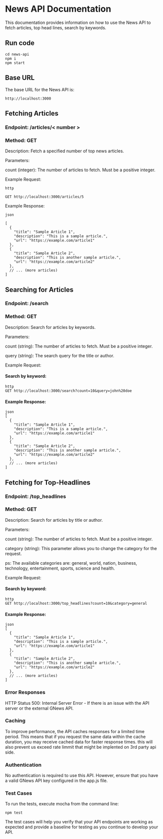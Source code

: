 # News API Documentation
This documentation provides information on how to use the News API to fetch articles, top head lines, search by keywords.

## Run code

```
cd news-api
npm i
npm start
```

## Base URL
The base URL for the News API is:
```
http://localhost:3000
```
## Fetching Articles
### Endpoint: /articles/< number >

### Method: GET

Description: Fetch a specified number of top news articles.

Parameters:

count (integer): The number of articles to fetch. Must be a positive integer.

Example Request:

```
http

GET http://localhost:3000/articles/5
```
Example Response:

```
json

[
  {
    "title": "Sample Article 1",
    "description": "This is a sample article.",
    "url": "https://example.com/article1"
  },
  {
    "title": "Sample Article 2",
    "description": "This is another sample article.",
    "url": "https://example.com/article2"
  },
  // ... (more articles)
]
```

## Searching for Articles
### Endpoint: /search

### Method: GET

Description: Search for articles by keywords.

Parameters:

count (string): The number of articles to fetch. Must be a positive integer.

query (string): The search query for the title or author.

Example Request:

#### Search by keyword:
```
http
GET http://localhost:3000/search?count=10&query=john%20doe
```

#### Example Response:

```
json
[
  {
    "title": "Sample Article 1",
    "description": "This is a sample article.",
    "url": "https://example.com/article1"
  },
  {
    "title": "Sample Article 2",
    "description": "This is another sample article.",
    "url": "https://example.com/article2"
  },
  // ... (more articles)
]
```
## Fetching for Top-Headlines
### Endpoint: /top_headlines

### Method: GET

Description: Search for articles by title or author.

Parameters:

count (string): The number of articles to fetch. Must be a positive integer.

category (string): This parameter allows you to change the category for the request. 

ps: The available categories are: general, world, nation, business, technology, entertainment, sports, science and health.

Example Request:

#### Search by keyword:
```
http
GET http://localhost:3000/top_headlines?count=10&category=general
```

#### Example Response:

```
json
[
  {
    "title": "Sample Article 1",
    "description": "This is a sample article.",
    "url": "https://example.com/article1"
  },
  {
    "title": "Sample Article 2",
    "description": "This is another sample article.",
    "url": "https://example.com/article2"
  },
  // ... (more articles)
]
```


### Error Responses
HTTP Status 500: Internal Server Error - If there is an issue with the API server or the external GNews API.

### Caching
To improve performance, the API caches responses for a limited time period. This means that if you request the same data within the cache duration, you may receive cached data for faster response times.
this will also prevent us exceed rate limmit that might be implented on 3rd party api side.

### Authentication
No authentication is required to use this API. However, ensure that you have a valid GNews API key configured in the app.js file.

### Test Cases
To run the tests, execute mocha from the command line:

```
npm test
```

The test cases will help you verify that your API endpoints are working as expected and provide a baseline for testing as you continue to develop your API.
